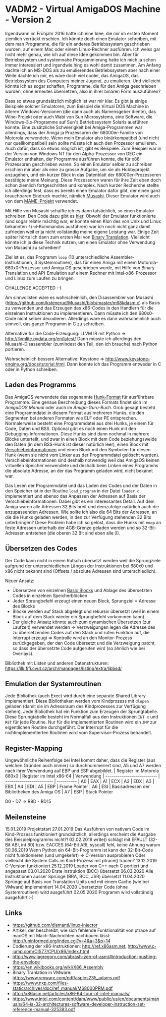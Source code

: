 # VADM2 - Virtual AmigaDOS Machine - Version 2

Irgendwann im Frühjahr 2016 hatte ich eine Idee, die mir im ersten Moment ziemlich verrückt erschien. Ich könnte doch einen Emulator schreiben, mit dem man Programme, die für ein anderes Betriebssystem geschrieben wurden, auf einem Mac oder einem Linux-Rechner ausführen.  Ich weiss gar nicht mehr genau, wie ich auf diese Idee gekommen bin. Aber für Betriebssystem und systemnahe Programmierung hatte ich mich ja schon immer interessiert und irgendwie hing es wohl damit zusammen. Am Anfang dachte ich an MS-DOS als zu emulierendes Betriebssystem aber nach einer Weile dachte ich mir, es wäre doch viel cooler, das AmigaOS, das Betriebssystem des Computers meiner Jugend, zu emulieren. Und vielleicht könnte ich es sogar schaffen, Programme, die für den Amiga geschrieben wurden, ohne erneutes übersetzen, also in ihrer binären Form auszuführen?

Dass so etwas grundsätzlich möglich ist war mir klar. Es gibt ja einige Beispiele solcher Emulatoren, zum Beispiel die Virtual DOS Machine in älteren Windows-Versionen (die dann auch als Namensgeber diente), das Wine-Projekt oder auch Wabi von Sun Microsystems, eine Software, die Windows-3.x-Programme auf Sun's Betriebssystem Solaris ausführen konnte. Eine zusätzliche Schwierigkeit bei Amiga-Programmen war allerdings, dass der Amiga ja Prozessoren der 68000er-Familie von Motorola verwendete. Wenn mein Emulator also binärkompatibel (und nicht nur quellkompatibel) sein sollte müsste ich auch den Prozessor emulieren. Auch dafür, dass so etwas möglich ist, gibt es Beispiele. Zum Beispiel war in der Version von Windows NT für den Alpha-Prozessor von DEC ein Emulator enthalten, der Programme ausführen konnte, die für x86-Prozessoren geschrieben waren. So einen Emulator selber zu schreiben erschien mir aber als eine zu grosse Aufgabe, um sie als Hobbyprojekt anzugehen, und ein kurzer Blick in das Datenblatt der 68000er-Prozessoren bestätigte meine Meinung. Diese Prozessoren waren für ihre Zeit eben doch schon ziemlich fortgeschritten und komplex. Nach kurzer Recherche stellte ich allerdings fest, dass es bereits einen Emulator dafür gibt, der einen ganz brauchbaren Eindruck machte, nämlich [Musashi](https://github.com/kstenerud/Musashi). Dieser Emulator wird auch von dem [MAME-Projekt](https://www.mamedev.org/) verwendet.

Mit Hilfe von Musashi schaffte ich es dann tatsächlich, so einen Emulator schreiben. Den Code dazu gibt es [hier](https://github.com/wiemerc/VADM). Obwohl der Emulator funktionierte (und sogar relativ mächtig war, er konnte einen Klon des von Unix und Linux bekannten `find`-Kommandos ausführen) war ich noch nicht ganz damit zufrieden weil er ja nicht vollständig meine eigene Leistung war. Einige Zeit später hörte ich dann zum ersten Mal von [Binary Translation](https://en.wikipedia.org/wiki/Binary_translation). Vielleicht könnte ich ja diese Technik nutzen, um einen Emulator ohne Verwendung von Musashi zu schreiben?

Ziel ist es, das Programm `loop` (10 unterschiedliche Assembler-Instruktionen, 3 Systemroutinen), das für einen Amiga mit einem Motorola-680x0-Prozessor und Amiga OS geschrieben wurde, mit Hilfe von Binary Translation und API-Emulation auf einem Rechner mit Intel-x86-Prozessor und Linux zum Laufen zu bringen.

CHALLENGE ACCEPTED :-)

Am sinnvollsten wäre es wahrscheinlich, den Disassembler von Musashi (<https://github.com/kstenerud/Musashi/blob/master/m68kdasm.c>) als Basis zu verwenden und das Erzeugen des x86-Codes in den Handlern für die einzelnen Instruktionen zu implementieren. Dann müsste ich den 680x0-Code nicht selber decodieren. Allerdings wäre es dann wahrscheinlich auch sinnvoll, das ganze Programm in C zu schreiben.

Alternative für die Code-Erzeugung: LLVM IR mit Python => http://llvmlite.pydata.org/en/latest/
Dann müsste ich allerdings den Musashi-Disassembler (zumindest den Teil, den ich brauche) nach Python portieren.

Wahrscheinlich bessere Alternative: Keystone => http://www.keystone-engine.org/docs/tutorial.html. Dann könnte ich das Programm entweder in C oder in Python schreiben.


## Laden des Programms

Das AmigaOS verwendete das sogenannte [Hunk-Format](TODO) für ausführbare Programme. Eine genaue Beschreibung dieses Formats findet sich im _AmigaDOS Manual_ oder auch im _Amiga-Guru-Buch_. Grob gesagt besteht eine Programmdatei in diesem Format aus mehreren Hunks, die den Segmenten bei anderen Formaten wie ELF oder PE entsprechen. Normalerweise besteht eine Programmdatei aus drei Hunks, je einem für Code, Daten und BSS. Optional gibt es noch einen Hunk mit den Debugging-Informationen. Diese Hunks sind dann nochmal in mehrere Blöcke unterteilt, und zwar in einen Block mit dem Code beziehungsweide den Daten (in dem BSS-Hunk ist dieser natürlich leer), einen Block mit [Verschiebeinformationen](TODO) und einen Block mit den Symbolen für diesen Hunk (wenn sie nicht vom Linker aus der Programmdatei gelöscht wurden). Verschiebeinformationen sind deshalb notwendig weil das AmigaOS keinen virtuellen Speicher verwendete und deshalb beim Linken eines Programms die absolute Adresse, an der das Programm geladen wird, nicht bekannt war.

Das Lesen der Programmdatei und das Laden des Codes und der Daten in den Speicher ist in der Routine `load_program` in der Datei `loader.c` implementiert und ebenso das Anpassen der Adressen auf Basis der Verschiebeinformationen. Dabei gibt es ein interessantes Detail. Auf dem Amiga waren alle Adressen 32 Bits breit und demzufolge natürlich auch die anzupassenden Adressen. Wie sollte ich also die 64 Bits der Adressen, an die die Hunks geladen werden, in den zur Verfügung stehenden 32 Bits unterbringen? Diese Problem habe ich so gelöst, dass die Hunks mit `mmap` an feste Adressen unterhalb der 4GB-Grenze geladen werden und so 32-Bit-Adressen entstehen (die oberen 32 Bit sind eben alle 0).

## Übersetzen des Codes

Der Code kann nicht in einem Rutsch übersetzt werden weil die Sprungziele aufgrund der unterschiedlichen Längen der Instruktionen bei 680x0 und x86 nicht bekannt sind (Offsets / absolute Adressen sind unterschiedlich). 

Neuer Ansatz:
* Übersetzen von einzelnen [Basic Blocks](https://en.wikipedia.org/wiki/Basic_block) und Ablage des übersetzten Codes in einzelnen Speicherblöcken
* Jeder Sprungbefehl erzeugt einen neuen Block, Sprungziel = Adresse des Blocks
* Blöcke werden auf Stack abgelegt und rekursiv übersetzt (weil in einem Block auf dem Stack wieder ein Sprungbefehl vorkommen kann)
* Der gleiche Ansatz könnte auch zum dynamischen Übersetzen (zur Laufzeit) verwendet werden => Verzweigungen legen die Adresse des zu übersetzenden Codes auf den Stack und rufen Funktion auf, die Interrupt erzeugt => Kontrolle wird an den Monitor-Prozess zurückgegeben, der den Code übersetzt und die Verzweigung patcht, so dass der übersetzte Code aufgerufen wird (so ähnlich wie bei Overlays).

Bibliothek mit Listen und anderen Datenstrukturen: https://jlk.fjfi.cvut.cz/arch/manpages/listing/extra/libbsd/


## Emulation der Systemroutinen

Jede Bibliothek (auch Exec) wird durch eine separate Shared Library implementiert. Diese Bibliotheken werden vom Kindprozess mit `dlopen` geladen (damit sie im Adressraum des Kindprozesses zur Verfügung stehen). Jede Bibliothek hat ein Funktion zum Erzeugen der Sprungtabelle. Diese Sprungtabelle besteht im Normalfall aus den Instruktionen `INT x` und `RET` für jede Routine. Nur für die implementierten Routinen wird ein `JMP` zur eigentlichen Routine durchgeführt. Der Interrupt für die nichtimplementierten Routinen wird vom Supervisor-Prozess behandelt.


## Register-Mapping

Ungewöhnliche Reihenfolge bei Intel kommt daher, dass die Register (aus welchen Gründen auch immer) so durchnummeriert sind, A5 und A7 werden nach ihrer Verwendung auf EBP und ESP abgebildet.
| Register im Motorola 680x0 | Register im Intel x86-64 | Verwendung
| -------------------------- | ------------------------ | ----------
| A0                         | EAX
| A1                         | ECX
| A2                         | EDX
| A3                         | EBX
| A4                         | EDI
| A5                         | EBP                      | Frame Pointer
| A6                         | ESI                      | Basisadressen der Bibliotheken des Amiga OS
| A7                         | ESP                      | Stack Pointer

D0 - D7 => R8D - RD15


## Meilensteine

15.01.2019      Projektstart
27.01.2019      Das Ausführen von nativem Code im Kind-Prozess funktioniert grundsätzlich, allerdings erscheint die Ausgabe des Beispielprogramms nicht?!
02.02.2019      write() schlägt mit EFAULT (32-Bit ABI, int 80) bzw. EACCES (64-Bit ABI, syscall) fehl, keine Ahnung warum
30.06.2019      Wenn Python ein 64-Bit-Programm ist kann der 32-Bit-Code nicht funktionieren (und umgekehrt) => C-Version ausprobieren
                Oder vielleicht die System Calls im Kind-Prozess mit ptrace() tracen?
13.12.2019      C-Version funktioniert
25.12.2019      Loader von C++ nach C portiert und angepasst
03.01.2020      Erste Instruktion (BCC) übersetzt
06.03.2020      Alle Instruktionen ausser Sprünge (BRA, BCC, JSR) übersetzt
11.04.2020      Sprünge auf Basis von Translation Units und mit einem Cache (wie bei VMware) implementiert
14.04.2020      Übersetzter Code (ohne Systemroutinen) wird ausgeführt
02.05.2020      Programm wird vollständig ausgeführt :-)


## Links

* <https://github.com/dismantl/linux-injector>
* Artikel, der beschreibt, wie sich fehlende Funktionalität von ptrace auf macOS mit Mach-Nachrichten nachbauen lässt: <http://uninformed.org/index.cgi?v=4&a=3&p=14>
* Codierung der x86-Instruktionen: <http://ref.x86asm.net>, <http://www.c-jump.com/CIS77/CPU/x86/index.html>
* <http://www.jagregory.com/abrash-zen-of-asm/#introduction-pushing-the-envelope>
* <https://en.wikibooks.org/wiki/X86_Assembly>
* Binary Tranlation in VMware: https://www.vmware.com/pdf/asplos235_adams.pdf
* https://www.nxp.com/files-static/archives/doc/ref_manual/M68000PRM.pdf
* http://x86asm.net/articles/x86-64-tour-of-intel-manuals/
* https://www.intel.com/content/dam/www/public/us/en/documents/manuals/64-ia-32-architectures-software-developer-instruction-set-reference-manual-325383.pdf
